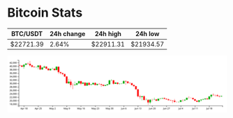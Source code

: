 # Bitcoin Stats

BTC/USDT|24h change|24h high|24h low|
|---|---|---|---|
|$22721.39|2.64%|$22911.31|$21934.57|

<img src="./chart.svg">
